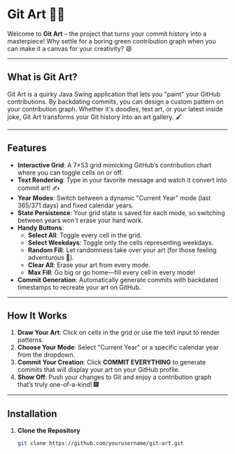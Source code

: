 # Git Art 🎨🚀

Welcome to **Git Art** – the project that turns your commit history into a masterpiece! Why settle for a boring green contribution graph when you can make it a canvas for your creativity? 😄

---

## What is Git Art?

Git Art is a quirky Java Swing application that lets you "paint" your GitHub contributions. By backdating commits, you can design a custom pattern on your contribution graph. Whether it's doodles, text art, or your latest inside joke, Git Art transforms your Git history into an art gallery. 🖌️

---

## Features

- **Interactive Grid**: A 7×53 grid mimicking GitHub’s contribution chart where you can toggle cells on or off.
- **Text Rendering**: Type in your favorite message and watch it convert into commit art! ✍️
- **Year Modes**: Switch between a dynamic "Current Year" mode (last 365/371 days) and fixed calendar years.
- **State Persistence**: Your grid state is saved for each mode, so switching between years won't erase your hard work.
- **Handy Buttons**:
  - **Select All**: Toggle every cell in the grid.
  - **Select Weekdays**: Toggle only the cells representing weekdays.
  - **Random Fill**: Let randomness take over your art (for those feeling adventurous 🤪).
  - **Clear All**: Erase your art from every mode.
  - **Max Fill**: Go big or go home—fill every cell in every mode!
- **Commit Generation**: Automatically generate commits with backdated timestamps to recreate your art on GitHub.

---

## How It Works

1. **Draw Your Art**: Click on cells in the grid or use the text input to render patterns.
2. **Choose Your Mode**: Select "Current Year" or a specific calendar year from the dropdown.
3. **Commit Your Creation**: Click **COMMIT EVERYTHING** to generate commits that will display your art on your GitHub profile.
4. **Show Off**: Push your changes to Git and enjoy a contribution graph that’s truly one-of-a-kind! 🎆

---

## Installation

1. **Clone the Repository**  
   ```bash
   git clone https://github.com/yourusername/git-art.git
